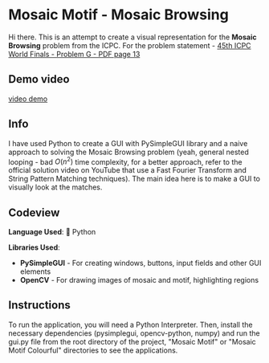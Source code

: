 # Mosaic Motif - Mosaic Browsing

Hi there. This is an attempt to create a visual representation for the **Mosaic Browsing** problem from the ICPC. For the problem statement - [45th ICPC World Finals - Problem G - PDF page 13](https://icpc.global/worldfinals/problems/icpc2021.pdf)

## Demo video

[video demo](mosaic-browsing.mp4)

## Info

I have used Python to create a GUI with PySimpleGUI library and a naive approach to solving the Mosaic Browsing problem (yeah, general nested looping - bad $O(n^2)$ time complexity, for a better approach, refer to the official solution video on YouTube that use a Fast Fourier Transform and String Pattern Matching techniques). The main idea here is to make a GUI to visually look at the matches.

## Codeview

**Language Used**: 🐍 Python

**Libraries Used**:

* **PySimpleGUI** - For creating windows, buttons, input fields and other GUI elements
* **OpenCV** - For drawing images of mosaic and motif, highlighting regions

## Instructions

To run the application, you will need a Python Interpreter. Then, install the necessary dependencies (pysimplegui, opencv-python, numpy) and run the gui.py file from the root directory of the project, "Mosaic Motif" or "Mosaic Motif Colourful" directories to see the applications. 
